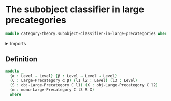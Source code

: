 # The subobject classifier in large precategories

```agda
module category-theory.subobject-classifier-in-large-precategories where
```

<details><summary>Imports</summary>

```agda
open import category-theory.large-precategories
open import category-theory.monomorphisms-in-large-precategories

open import foundation.equivalence-relations
open import foundation.equivalences
open import foundation.universe-levels
```

</details>

## Definition

```agda
module _
  {α : Level → Level} {β : Level → Level → Level}
  (C : Large-Precategory α β) {l1 l2 : Level} (l3 : Level)
  (S : obj-Large-Precategory C l1) (X : obj-Large-Precategory C l2)
  (m : mono-Large-Precategory C l3 S X)
  where
```
